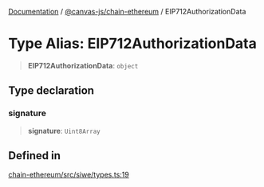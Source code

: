 [Documentation](../../../packages.md) / [@canvas-js/chain-ethereum](../index.md) / EIP712AuthorizationData

# Type Alias: EIP712AuthorizationData

> **EIP712AuthorizationData**: `object`

## Type declaration

### signature

> **signature**: `Uint8Array`

## Defined in

[chain-ethereum/src/siwe/types.ts:19](https://github.com/canvasxyz/canvas/blob/62d177fb446565afa753f83091e84331fbd47245/packages/chain-ethereum/src/siwe/types.ts#L19)
